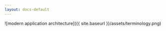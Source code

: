 ```yaml
---
layout: docs-default
---
```


![modern application architecture]({{ site.baseurl }}/assets/terminology.png)